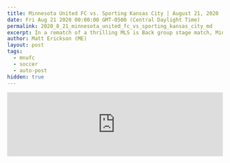 ```yaml
---
title: Minnesota United FC vs. Sporting Kansas City | August 21, 2020
date: Fri Aug 21 2020 00:00:00 GMT-0500 (Central Daylight Time)
permalink: 2020_8_21_minnesota_united_fc_vs_sporting_kansas_city_md
excerpt: In a rematch of a thrilling MLS is Back group stage match, Minnesota United host Sporting Kansas City in both teams return to the regular season August 21 at Alianz Field.
author: Matt Erickson (ME)
layout: post
tags:
  - mnufc
  - soccer
  - auto-post
hidden: true
---
```

<div class='soccer-video-wrapper'>
    <iframe class='soccer-video' width='100%' height='auto' frameborder='0' allowfullscreen src='https://www.mnufc.com/iframe-video?brightcove_id=6183562702001&brightcove_player_id=default&brightcove_account_id=5534894110001'></iframe>
  </div>